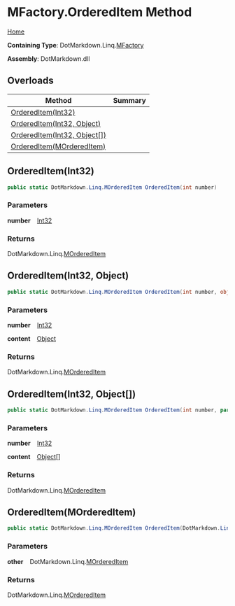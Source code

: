# MFactory\.OrderedItem Method

[Home](../../../../README.md)

**Containing Type**: DotMarkdown\.Linq\.[MFactory](../README.md)

**Assembly**: DotMarkdown\.dll

## Overloads

| Method | Summary |
| ------ | ------- |
| [OrderedItem(Int32)](#DotMarkdown_Linq_MFactory_OrderedItem_System_Int32_) | |
| [OrderedItem(Int32, Object)](#DotMarkdown_Linq_MFactory_OrderedItem_System_Int32_System_Object_) | |
| [OrderedItem(Int32, Object\[\])](#DotMarkdown_Linq_MFactory_OrderedItem_System_Int32_System_Object___) | |
| [OrderedItem(MOrderedItem)](#DotMarkdown_Linq_MFactory_OrderedItem_DotMarkdown_Linq_MOrderedItem_) | |

## OrderedItem\(Int32\) <a name="DotMarkdown_Linq_MFactory_OrderedItem_System_Int32_"></a>

```csharp
public static DotMarkdown.Linq.MOrderedItem OrderedItem(int number)
```

### Parameters

**number** &ensp; [Int32](https://docs.microsoft.com/en-us/dotnet/api/system.int32)

### Returns

DotMarkdown\.Linq\.[MOrderedItem](../../MOrderedItem/README.md)

## OrderedItem\(Int32, Object\) <a name="DotMarkdown_Linq_MFactory_OrderedItem_System_Int32_System_Object_"></a>

```csharp
public static DotMarkdown.Linq.MOrderedItem OrderedItem(int number, object content)
```

### Parameters

**number** &ensp; [Int32](https://docs.microsoft.com/en-us/dotnet/api/system.int32)

**content** &ensp; [Object](https://docs.microsoft.com/en-us/dotnet/api/system.object)

### Returns

DotMarkdown\.Linq\.[MOrderedItem](../../MOrderedItem/README.md)

## OrderedItem\(Int32, Object\[\]\) <a name="DotMarkdown_Linq_MFactory_OrderedItem_System_Int32_System_Object___"></a>

```csharp
public static DotMarkdown.Linq.MOrderedItem OrderedItem(int number, params object[] content)
```

### Parameters

**number** &ensp; [Int32](https://docs.microsoft.com/en-us/dotnet/api/system.int32)

**content** &ensp; [Object](https://docs.microsoft.com/en-us/dotnet/api/system.object)\[\]

### Returns

DotMarkdown\.Linq\.[MOrderedItem](../../MOrderedItem/README.md)

## OrderedItem\(MOrderedItem\) <a name="DotMarkdown_Linq_MFactory_OrderedItem_DotMarkdown_Linq_MOrderedItem_"></a>

```csharp
public static DotMarkdown.Linq.MOrderedItem OrderedItem(DotMarkdown.Linq.MOrderedItem other)
```

### Parameters

**other** &ensp; DotMarkdown\.Linq\.[MOrderedItem](../../MOrderedItem/README.md)

### Returns

DotMarkdown\.Linq\.[MOrderedItem](../../MOrderedItem/README.md)

